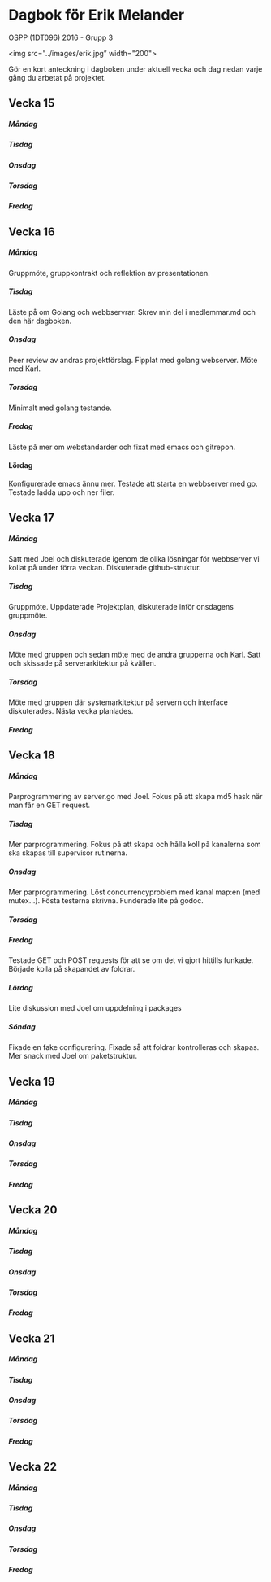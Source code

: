 # Dagbok för Erik Melander

OSPP (1DT096) 2016 - Grupp 3


<img src="../images/erik.jpg” width="200">

Gör en kort anteckning i dagboken under aktuell vecka och dag nedan
varje gång du arbetat på projektet.

## Vecka 15

##### Måndag

##### Tisdag

##### Onsdag

##### Torsdag

##### Fredag


## Vecka 16

##### Måndag
Gruppmöte, gruppkontrakt och reflektion av presentationen.

##### Tisdag
Läste på om Golang och webbservrar. Skrev min del i medlemmar.md och den här dagboken.

##### Onsdag
Peer review av andras projektförslag. Fipplat med golang webserver. Möte med Karl.

##### Torsdag
Minimalt med golang testande.

##### Fredag
Läste på mer om webstandarder och fixat med emacs och gitrepon.

#### Lördag
Konfigurerade emacs ännu mer. Testade att starta en webbserver med go. Testade ladda upp och ner filer.
## Vecka 17

##### Måndag
Satt med Joel och diskuterade igenom de olika lösningar för webbserver vi kollat på under förra veckan. Diskuterade github-struktur.

##### Tisdag
Gruppmöte. Uppdaterade Projektplan, diskuterade inför onsdagens gruppmöte.

##### Onsdag
Möte med gruppen och sedan möte med de andra grupperna och Karl. Satt
och skissade på serverarkitektur på kvällen.

##### Torsdag
Möte med gruppen där systemarkitektur på servern och interface diskuterades. Nästa vecka planlades.

##### Fredag

## Vecka 18

##### Måndag
Parprogrammering av server.go med Joel. Fokus på att skapa md5 hask när man får en GET request.

##### Tisdag
Mer parprogrammering. Fokus på att skapa och hålla koll på kanalerna som ska skapas till supervisor rutinerna.

##### Onsdag
Mer parprogrammering. Löst concurrencyproblem med kanal map:en (med mutex...). Fösta testerna skrivna. Funderade lite på godoc.

##### Torsdag

##### Fredag
Testade GET och POST requests för att se om det vi gjort hittills funkade. Började kolla på skapandet av foldrar.

##### Lördag
Lite diskussion med Joel om uppdelning i packages

##### Söndag
Fixade en fake configurering. Fixade så att foldrar kontrolleras och skapas. Mer snack med Joel om paketstruktur.
## Vecka 19

##### Måndag

##### Tisdag

##### Onsdag

##### Torsdag

##### Fredag

## Vecka 20

##### Måndag

##### Tisdag

##### Onsdag

##### Torsdag

##### Fredag

## Vecka 21

##### Måndag

##### Tisdag

##### Onsdag

##### Torsdag

##### Fredag

## Vecka 22

##### Måndag

##### Tisdag

##### Onsdag

##### Torsdag

##### Fredag
